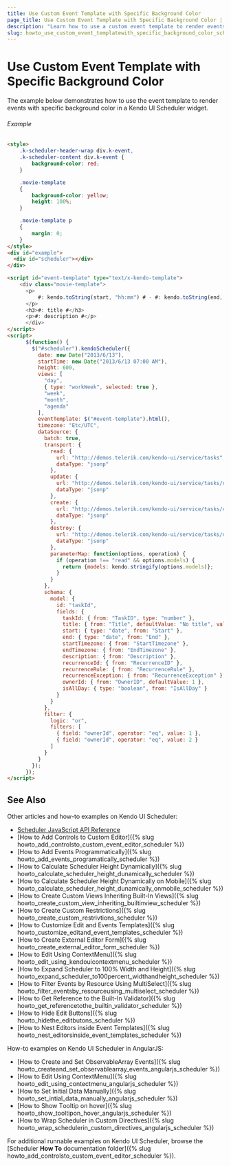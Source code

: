 ```yaml
---
title: Use Custom Event Template with Specific Background Color
page_title: Use Custom Event Template with Specific Background Color | Kendo UI Scheduler
description: "Learn how to use a custom event template to render events with specific background color in a Kendo UI Scheduler widget."
slug: howto_use_custom_event_templatewith_specific_background_color_scheduler
---
```


# Use Custom Event Template with Specific Background Color

The example below demonstrates how to use the event template to render events with specific background color in a Kendo UI Scheduler widget.

###### Example

```html
<style>
    .k-scheduler-header-wrap div.k-event,
    .k-scheduler-content div.k-event {
        background-color: red;
    }

    .movie-template
    {
        background-color: yellow;
        height: 100%;
    }

    .movie-template p
    {
        margin: 0;
    }
</style>
<div id="example">
  <div id="scheduler"></div>
</div>

<script id="event-template" type="text/x-kendo-template">
    <div class="movie-template">
      <p>
          #: kendo.toString(start, "hh:mm") # - #: kendo.toString(end, "hh:mm") #
      </p>
      <h3>#: title #</h3>
      <p>#: description #</p>
      </div>
</script>
<script>
      $(function() {
        $("#scheduler").kendoScheduler({
          date: new Date("2013/6/13"),
          startTime: new Date("2013/6/13 07:00 AM"),
          height: 600,
          views: [
            "day",
            { type: "workWeek", selected: true },
            "week",
            "month",
            "agenda"
          ],
          eventTemplate: $("#event-template").html(),
          timezone: "Etc/UTC",
          dataSource: {
            batch: true,
            transport: {
              read: {
                url: "http://demos.telerik.com/kendo-ui/service/tasks",
                dataType: "jsonp"
              },
              update: {
                url: "http://demos.telerik.com/kendo-ui/service/tasks/update",
                dataType: "jsonp"
              },
              create: {
                url: "http://demos.telerik.com/kendo-ui/service/tasks/create",
                dataType: "jsonp"
              },
              destroy: {
                url: "http://demos.telerik.com/kendo-ui/service/tasks/destroy",
                dataType: "jsonp"
              },
              parameterMap: function(options, operation) {
                if (operation !== "read" && options.models) {
                  return {models: kendo.stringify(options.models)};
                }
              }
            },
            schema: {
              model: {
                id: "taskId",
                fields: {
                  taskId: { from: "TaskID", type: "number" },
                  title: { from: "Title", defaultValue: "No title", validation: { required: true } },
                  start: { type: "date", from: "Start" },
                  end: { type: "date", from: "End" },
                  startTimezone: { from: "StartTimezone" },
                  endTimezone: { from: "EndTimezone" },
                  description: { from: "Description" },
                  recurrenceId: { from: "RecurrenceID" },
                  recurrenceRule: { from: "RecurrenceRule" },
                  recurrenceException: { from: "RecurrenceException" },
                  ownerId: { from: "OwnerID", defaultValue: 1 },
                  isAllDay: { type: "boolean", from: "IsAllDay" }
                }
              }
            },
            filter: {
              logic: "or",
              filters: [
                { field: "ownerId", operator: "eq", value: 1 },
                { field: "ownerId", operator: "eq", value: 2 }
              ]
            }
          }
        });
      });
</script>
```

## See Also

Other articles and how-to examples on Kendo UI Scheduler:

* [Scheduler JavaScript API Reference](/api/javascript/ui/scheduler)
* [How to Add Controls to Custom Editor]({% slug howto_add_controlsto_custom_event_editor_scheduler %})
* [How to Add Events Programmatically]({% slug howto_add_events_programatically_scheduler %})
* [How to Calculate Scheduler Height Dynamically]({% slug howto_calculate_scheduler_height_dunamically_scheduler %})
* [How to Calculate Scheduler Height Dynamically on Mobile]({% slug howto_calculate_scheduler_height_dunamically_onmobile_scheduler %})
* [How to Create Custom Views Inheriting Built-In Views]({% slug howto_create_custom_view_inheriting_builtinview_scheduler %})
* [How to Create Custom Restrictions]({% slug howto_create_custom_restrivtions_scheduler %})
* [How to Customize Edit and Events Templates]({% slug howto_customize_editand_event_templates_scheduler %})
* [How to Create External Editor Form]({% slug howto_create_external_editor_form_scheduler %})
* [How to Edit Using ContextMenu]({% slug howto_edit_using_kendouicontextmenu_scheduler %})
* [How to Expand Scheduler to 100% Width and Height]({% slug howto_expand_scheduler_to100percent_widthandheight_scheduler %})
* [How to Filter Events by Resource Using MultiSelect]({% slug howto_filter_eventsby_resourceusing_multiselect_scheduler %})
* [How to Get Reference to the Built-In Validator]({% slug howto_get_referencetothe_builtin_validator_scheduler %})
* [How to Hide Edit Buttons]({% slug howto_hidethe_editbutons_scheduler %})
* [How to Nest Editors inside Event Templates]({% slug howto_nest_editorsinside_event_templates_scheduler %})

How-to examples on Kendo UI Scheduler in AngularJS:

* [How to Create and Set ObservableArray Events]({% slug howto_createand_set_observablearray_events_angularjs_scheduler %})
* [How to Edit Using ContextMenu]({% slug howto_edit_using_contectmenu_angularjs_scheduler %})
* [How to Set Initial Data Manually]({% slug howto_set_intial_data_manually_angularjs_scheduler %})
* [How to Show Тooltip on hover]({% slug howto_show_tooltipon_hover_angularjs_scheduler %})
* [How to Wrap Scheduler in Custom Directives]({% slug howto_wrap_schedulerin_custom_directives_angularjs_scheduler %})

For additional runnable examples on Kendo UI Scheduler, browse the [Scheduler **How To** documentation folder]({% slug howto_add_controlsto_custom_event_editor_scheduler %}).

